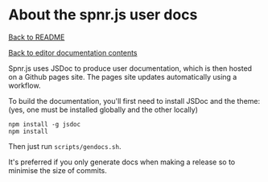 # About the spnr.js user docs

[Back to README](../README.md)

[Back to editor documentation contents](README.md)

Spnr.js uses JSDoc to produce user documentation, which is then hosted on a Github pages site. The pages site updates automatically using a workflow.

To build the documentation, you'll first need to install JSDoc and the theme: (yes, one must be installed globally and the other locally)
```
npm install -g jsdoc
npm install 
```

Then just run `scripts/gendocs.sh`.

It's preferred if you only generate docs when making a release so to minimise the size of commits.